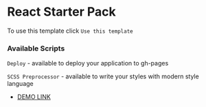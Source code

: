 # React Starter Pack

To use this template click `Use this template`

### Available Scripts

`Deploy` - available to deploy your application to gh-pages

`SCSS Preprocessor` - available to write your styles with modern style language
- [DEMO LINK](https://alex-levch.github.io/react-courses-app/)
